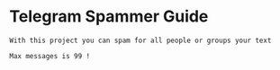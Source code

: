 # Telegram Spammer Guide
    With this project you can spam for all people or groups your text

    Max messages is 99 !


